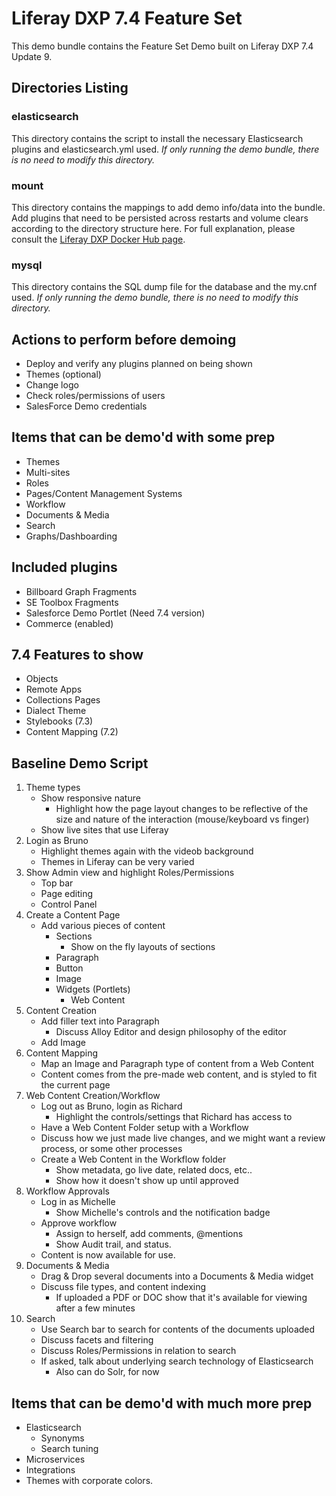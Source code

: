 # Liferay DXP 7.4 Feature Set
This demo bundle contains the Feature Set Demo built on Liferay DXP 7.4 Update 9.

## Directories Listing
### elasticsearch
This directory contains the script to install the necessary Elasticsearch plugins and elasticsearch.yml used. *If only running the demo bundle, there is no need to modify this directory.*
### mount
This directory contains the mappings to add demo info/data into the bundle. Add plugins that need to be persisted across restarts and volume clears according to the directory structure here. For full explanation, please consult the [Liferay DXP Docker Hub page](https://hub.docker.com/r/liferay/dxp).
### mysql
This directory contains the SQL dump file for the database and the my.cnf used. *If only running the demo bundle, there is no need to modify this directory.*

## Actions to perform before demoing
- Deploy and verify any plugins planned on being shown
- Themes (optional)
- Change logo
- Check roles/permissions of users
- SalesForce Demo credentials

## Items that can be demo'd with some prep
- Themes
- Multi-sites
- Roles
- Pages/Content Management Systems
- Workflow
- Documents & Media
- Search
- Graphs/Dashboarding

## Included plugins
- Billboard Graph Fragments
- SE Toolbox Fragments
- Salesforce Demo Portlet (Need 7.4 version)
- Commerce (enabled)

## 7.4 Features to show
- Objects
- Remote Apps
- Collections Pages
- Dialect Theme
- Stylebooks (7.3)
- Content Mapping (7.2)

## Baseline Demo Script
1. Theme types
	- Show responsive nature
		- Highlight how the page layout changes to be reflective of the size and nature of the interaction (mouse/keyboard vs finger)
	- Show live sites that use Liferay
2. Login as Bruno
	- Highlight themes again with the videob background
	- Themes in Liferay can be very varied
3. Show Admin view and highlight Roles/Permissions
	- Top bar
	- Page editing
	- Control Panel
4. Create a Content Page
	- Add various pieces of content
		- Sections
			- Show on the fly layouts of sections
		- Paragraph
		- Button
		- Image
		- Widgets (Portlets)
			- Web Content
5. Content Creation
	- Add filler text into Paragraph
		- Discuss Alloy Editor and design philosophy of the editor
	- Add Image
6. Content Mapping
	- Map an Image and Paragraph type of content from a Web Content
	- Content comes from the pre-made web content, and is styled to fit the current page
7. Web Content Creation/Workflow
	- Log out as Bruno, login as Richard
		- Highlight the controls/settings that Richard has access to
	- Have a Web Content Folder setup with a Workflow
	- Discuss how we just made live changes, and we might want a review process, or some other processes
	- Create a Web Content in the Workflow folder
		- Show metadata, go live date, related docs, etc..
		- Show how it doesn't show up until approved
8. Workflow Approvals
	- Log in as Michelle
		- Show Michelle's controls and the notification badge
	- Approve workflow
		- Assign to herself, add comments, @mentions
		- Show Audit trail, and status.
	- Content is now available for use.
9. Documents & Media
	- Drag & Drop several documents into a Documents & Media widget
	- Discuss file types, and content indexing
		- If uploaded a PDF or DOC show that it's available for viewing after a few minutes
10. Search
	- Use Search bar to search for contents of the documents uploaded
	- Discuss facets and filtering
	- Discuss Roles/Permissions in relation to search
	- If asked, talk about underlying search technology of Elasticsearch
		- Also can do Solr, for now
	
## Items that can be demo'd with much more prep
- Elasticsearch
	- Synonyms
	- Search tuning
- Microservices
- Integrations
- Themes with corporate colors.
